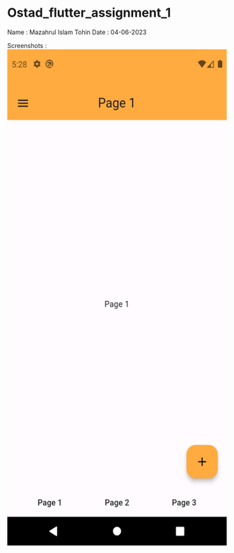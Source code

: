 # Ostad_flutter_assignment_1
Name : Mazahrul Islam Tohin
Date : 04-06-2023

Screenshots :
<img src="Screenshots/page1.png" alt="alt text" width="540" height="1140">
